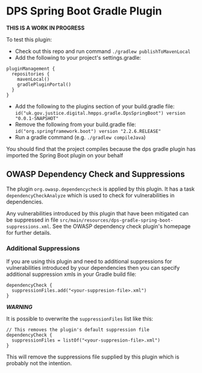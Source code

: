 # DPS Spring Boot Gradle Plugin

**THIS IS A WORK IN PROGRESS**

To test this plugin:

* Check out this repo and run command `./gradlew publishToMavenLocal`
* Add the following to your project's settings.gradle:

```
pluginManagement {
  repositories {
    mavenLocal()
    gradlePluginPortal()
  }
}
```
* Add the following to the plugins section of your build.gradle file: `id("uk.gov.justice.digital.hmpps.gradle.DpsSpringBoot") version "0.0.1-SNAPSHOT"`
* Remove the following from your build.gradle file: `id("org.springframework.boot") version "2.2.6.RELEASE"`
* Run a gradle command (e.g. `./gradlew compileJava`)

You should find that the project compiles because the dps gradle plugin has imported the Spring Boot plugin on your behalf

## OWASP Dependency Check and Suppressions

The plugin `org.owasp.dependencycheck` is applied by this plugin.  It has a task `dependencyCheckAnalyze` which is used to check for vulnerabilities in dependencies.

Any vulnerabilities introduced by this plugin that have been mitigated can be suppressed in file `src/main/resources/dps-gradle-spring-boot-suppressions.xml`.  See the OWASP dependency check plugin's homepage for further details.

### Additional Suppressions

If you are using this plugin and need to additional suppressions for vulnerabilities introduced by your dependencies then you can specify additional suppression xmls in your Gradle build file:
```
dependencyCheck {
  suppressionFiles.add("<your-suppresion-file>.xml")
}
```

***WARNING***

It is possible to overwrite the `suppressionFiles` list like this:
```
// This removes the plugin's default suppression file
dependencyCheck {
  suppressionFiles = listOf("<your-suppresion-file>.xml")
}
```
 This will remove the suppressions file supplied by this plugin which is probably not the intention.  
